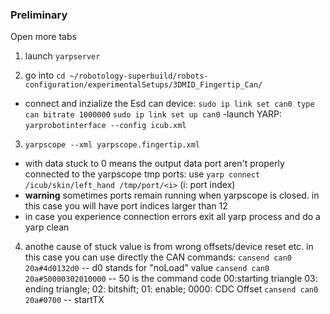### Preliminary 

Open more tabs
1. launch `yarpserver`

2. go into  `cd ~/robotology-superbuild/robots-configuration/experimentalSetups/3DMID_Fingertip_Can/`
  - connect and inzialize the Esd can device:
     `sudo ip link set can0 type can bitrate 1000000`
     `sudo ip link set up can0`
  -launch YARP:
     `yarprobotinterface --config icub.xml`

3. `yarpscope --xml yarpscope.fingertip.xml`
  - with data stuck to 0 means the output data port aren't properly connected to the yarpscope tmp ports: use `yarp connect /icub/skin/left_hand /tmp/port/<i>` (i: port index)
  - **warning** sometimes ports remain running when yarpscope is closed. in this case you will have port indices larger than 12
  - in case you experience connection errors exit all yarp process and do a yarp clean
 
4. anothe cause of stuck value is from wrong offsets/device reset etc. in this case you can use directly the CAN commands:
    `cansend can0 20a#4d0132d0`  -- d0 stands for "noLoad" value
    `cansend can0 20a#50000302010000`  -- 50 is the command code 00:starting triangle 03: ending triangle; 02: bitshift; 01: enable; 0000: CDC Offset
    `cansend can0 20a#0700`  -- startTX


